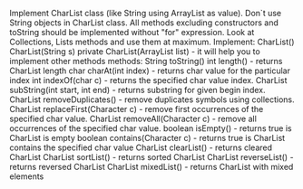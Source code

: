 Implement CharList class (like String using ArrayList as value).
Don`t use String objects in CharList class.
All methods excluding constructors and toString should be implemented without "for" expression.
Look at Collections, Lists methods and use them at maximum.
Implement:
CharList()
CharList(String s)
private CharList(ArrayList<Character> list) - it will help you to implement other methods
methods:
String toString()
int length() - returns CharList length
char charAt(int index) - returns char value for the particular index
int indexOf(char c) - returns the specified char value index.
CharList subString(int start, int end) - returns substring for given begin index.
CharList removeDuplicates() - remove duplicates symbols using collections.
CharList replaceFirst(Character c) - remove first occurrences of the specified char value.
CharList removeAll(Character c) - remove all occurrences of the specified char value.
boolean isEmpty() - returns true is CharList is empty
boolean contains(Character c) - returns true is CharList contains the specified char value
CharList clearList() - returns cleared CharList
CharList sortList() - returns sorted CharList
CharList reverseList() - returns reversed CharList
CharList mixedList() - returns CharList with mixed elements
 